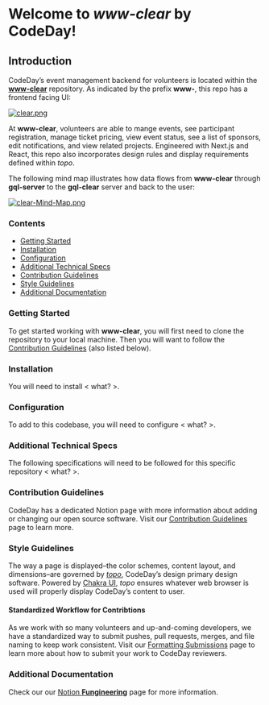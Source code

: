# Welcome to _www-clear_ by CodeDay!

## Introduction
CodeDay’s event management backend for volunteers is located within the [**www-clear**](https://github.com/codeday/www-clear) repository. As indicated by the prefix **www-**, this repo has a frontend facing UI:

[![clear.png](https://i.postimg.cc/y6LZqFp3/clear.png)](https://postimg.cc/4nhdVhgX)

At **www-clear**, volunteers are able to mange events, see participant registration, manage ticket pricing, view event status, see a list of sponsors, edit notifications, and view related projects. Engineered with Next.js and React, this repo also incorporates design rules and display requirements defined within _topo_.

The following mind map illustrates how data flows from **www-clear** through **gql-server** to the **gql-clear** server and back to the user:

[![clear-Mind-Map.png](https://i.postimg.cc/9M361873/clear-Mind-Map.png)](https://postimg.cc/670bphcz)

### Contents
- [Getting Started]()
- [Installation]() 
- [Configuration]() 
- [Additional Technical Specs]() 
- [Contribution Guidelines]() 
- [Style Guidelines]() 
- [Additional Documentation]() 

### Getting Started
To get started working with **www-clear**, you will first need to clone the repository to your local machine. Then you will want to follow the [Contribution Guidelines](< link to bullet, not Notion >) (also listed below).

### Installation 
You will need to install < what? >.

### Configuration
To add to this codebase, you will need to configure < what? >.

### Additional Technical Specs
The following specifications will need to be followed for this specific repository < what? >.

### Contribution Guidelines
CodeDay has a dedicated Notion page with more information about adding or changing our open source software. Visit our [Contribution Guidelines](https://www.notion.so/codeday/Contribution-Guidelines-draft-04e4cac2f72744b7b84e1e1a68c55f4e) page to learn more.

### Style Guidelines
The way a page is displayed–the color schemes, content layout, and dimensions–are governed by [_topo_](https://topo.codeday.org/), CodeDay’s design primary design software. Powered by [Chakra UI](https://chakra-ui.com/), _topo_ ensures whatever web browser is used will properly display CodeDay’s content to user.

#### Standardized Workflow for Contribtions
As we work with so many volunteers and up-and-coming developers, we have a standardized way to submit pushes, pull requests, merges, and file naming to keep work consistent. Visit our [Formatting Submissions](https://www.notion.so/codeday/Formatting-Submissions-draft-04e4cac2f72744b7b84e1e1a68c55f4e) page to learn more about how to submit your work to CodeDay reviewers.

### Additional Documentation
Check our our [Notion **Fungineering**](https://www.notion.so/codeday/Fungineering-dfc6f9bea0fd43849c9a31bd94a64d17) page for more information.
